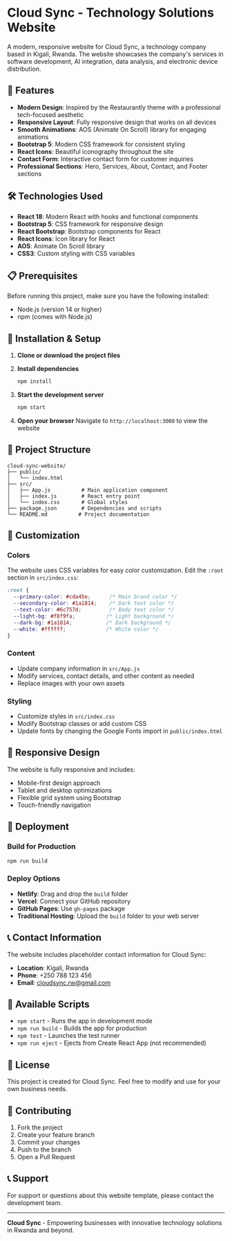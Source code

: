 # Cloud Sync - Technology Solutions Website

A modern, responsive website for Cloud Sync, a technology company based in Kigali, Rwanda. The website showcases the company's services in software development, AI integration, data analysis, and electronic device distribution.

## 🚀 Features

- **Modern Design**: Inspired by the Restaurantly theme with a professional tech-focused aesthetic
- **Responsive Layout**: Fully responsive design that works on all devices
- **Smooth Animations**: AOS (Animate On Scroll) library for engaging animations
- **Bootstrap 5**: Modern CSS framework for consistent styling
- **React Icons**: Beautiful iconography throughout the site
- **Contact Form**: Interactive contact form for customer inquiries
- **Professional Sections**: Hero, Services, About, Contact, and Footer sections

## 🛠️ Technologies Used

- **React 18**: Modern React with hooks and functional components
- **Bootstrap 5**: CSS framework for responsive design
- **React Bootstrap**: Bootstrap components for React
- **React Icons**: Icon library for React
- **AOS**: Animate On Scroll library
- **CSS3**: Custom styling with CSS variables

## 📋 Prerequisites

Before running this project, make sure you have the following installed:

- Node.js (version 14 or higher)
- npm (comes with Node.js)

## 🚀 Installation & Setup

1. **Clone or download the project files**

2. **Install dependencies**
   ```bash
   npm install
   ```

3. **Start the development server**
   ```bash
   npm start
   ```

4. **Open your browser**
   Navigate to `http://localhost:3000` to view the website

## 📁 Project Structure

```
cloud-sync-website/
├── public/
│   └── index.html
├── src/
│   ├── App.js          # Main application component
│   ├── index.js        # React entry point
│   └── index.css       # Global styles
├── package.json        # Dependencies and scripts
└── README.md          # Project documentation
```

## 🎨 Customization

### Colors
The website uses CSS variables for easy color customization. Edit the `:root` section in `src/index.css`:

```css
:root {
  --primary-color: #cda45e;      /* Main brand color */
  --secondary-color: #1a1814;    /* Dark text color */
  --text-color: #6c757d;         /* Body text color */
  --light-bg: #f8f9fa;          /* Light background */
  --dark-bg: #1a1814;           /* Dark background */
  --white: #ffffff;             /* White color */
}
```

### Content
- Update company information in `src/App.js`
- Modify services, contact details, and other content as needed
- Replace images with your own assets

### Styling
- Customize styles in `src/index.css`
- Modify Bootstrap classes or add custom CSS
- Update fonts by changing the Google Fonts import in `public/index.html`

## 📱 Responsive Design

The website is fully responsive and includes:
- Mobile-first design approach
- Tablet and desktop optimizations
- Flexible grid system using Bootstrap
- Touch-friendly navigation

## 🚀 Deployment

### Build for Production
```bash
npm run build
```

### Deploy Options
- **Netlify**: Drag and drop the `build` folder
- **Vercel**: Connect your GitHub repository
- **GitHub Pages**: Use `gh-pages` package
- **Traditional Hosting**: Upload the `build` folder to your web server

## 📞 Contact Information

The website includes placeholder contact information for Cloud Sync:
- **Location**: Kigali, Rwanda
- **Phone**: +250 788 123 456
- **Email**: cloudsync.rw@gmail.com

## 🔧 Available Scripts

- `npm start` - Runs the app in development mode
- `npm run build` - Builds the app for production
- `npm test` - Launches the test runner
- `npm run eject` - Ejects from Create React App (not recommended)

## 📄 License

This project is created for Cloud Sync. Feel free to modify and use for your own business needs.

## 🤝 Contributing

1. Fork the project
2. Create your feature branch
3. Commit your changes
4. Push to the branch
5. Open a Pull Request

## 📞 Support

For support or questions about this website template, please contact the development team.

---

**Cloud Sync** - Empowering businesses with innovative technology solutions in Rwanda and beyond. 